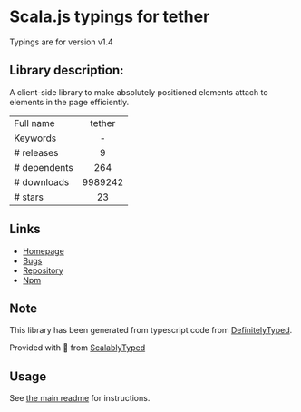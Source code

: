 
# Scala.js typings for tether

Typings are for version v1.4

## Library description:
A client-side library to make absolutely positioned elements attach to elements in the page efficiently.

|                    |                 |
| ------------------ | :-------------: |
| Full name          | tether |
| Keywords           | - |
| # releases         | 9 |
| # dependents       | 264 |
| # downloads        | 9989242 |
| # stars            | 23 |

## Links
- [Homepage](https://github.com/HubSpot/tether#readme)
- [Bugs](https://github.com/HubSpot/tether/issues)
- [Repository](https://github.com/HubSpot/tether)
- [Npm](https://www.npmjs.com/package/tether)
    


## Note
This library has been generated from typescript code from [DefinitelyTyped](https://definitelytyped.org).

Provided with :purple_heart: from [ScalablyTyped](https://github.com/oyvindberg/ScalablyTyped)

## Usage
See [the main readme](../../readme.md) for instructions.


